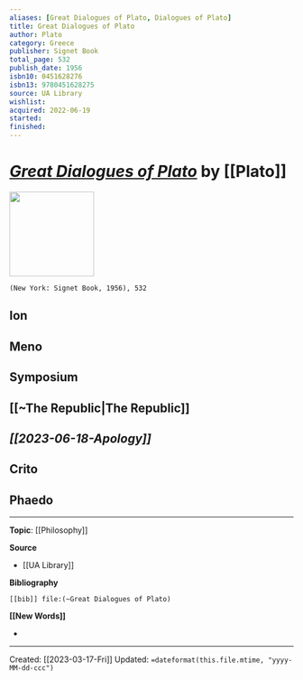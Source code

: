 ```yaml
---
aliases: [Great Dialogues of Plato, Dialogues of Plato]
title: Great Dialogues of Plato
author: Plato
category: Greece
publisher: Signet Book
total_page: 532
publish_date: 1956
isbn10: 0451628276
isbn13: 9780451628275
source: UA Library
wishlist: 
acquired: 2022-06-19 
started: 
finished: 
---
```

# *[Great Dialogues of Plato]()* by [[Plato]]

<img src="http://books.google.com/books/content?id=Nzcq1OtmDJ0C&printsec=frontcover&img=1&zoom=1&source=gbs_api" width=150>

`(New York: Signet Book, 1956), 532`

## Ion

## Meno

## Symposium

## [[~The Republic|The Republic]]

## *[[2023-06-18-Apology]]*

## Crito

## Phaedo


--- 
**Topic**: [[Philosophy]]

**Source**
- [[UA Library]]

**Bibliography**

```query
[[bib]] file:(~Great Dialogues of Plato)
```
 

**[[New Words]]**

- 

---
Created: [[2023-03-17-Fri]]
Updated: `=dateformat(this.file.mtime, "yyyy-MM-dd-ccc")`